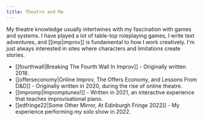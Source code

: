 ```yaml
---
title: Theatre and Me
---
```

My theatre knowledge usually intertwines with my fascination with games and systems. I have played a lot of table-top roleplaying games, I write text adventures, and [[imp|improv]] is fundamental to how I work creatively. I'm just always interested in sites where characters and limitations create stories.
- [[fourthwall|Breaking The Fourth Wall In Improv]] - Originally written 2018.
- [[offerseconomy|Online Improv, The Offers Economy, and Lessons From D&D]] - Originally written in 2020, during the rise of online theatre.
- [[impromp|Impromptunes!]] - Written in 2021, an interactive experience that teaches improvisational piano.
- [[edfringe22|Some Other Mirror, At Edinburgh Fringe 2022]] - My experience performing my solo show in 2022.